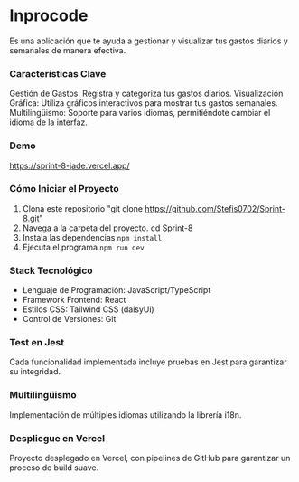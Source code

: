 # Inprocode 
Es una aplicación que te ayuda a gestionar y visualizar tus gastos diarios y semanales de manera efectiva.

### Características Clave
Gestión de Gastos: Registra y categoriza tus gastos diarios.
Visualización Gráfica: Utiliza gráficos interactivos para mostrar tus gastos semanales.
Multilingüismo: Soporte para varios idiomas, permitiéndote cambiar el idioma de la interfaz.

### Demo
https://sprint-8-jade.vercel.app/

### Cómo Iniciar el Proyecto
1. Clona este repositorio 
   "git clone https://github.com/Stefis0702/Sprint-8.git"
2. Navega a la carpeta del proyecto.
  cd Sprint-8
3. Instala las dependencias 
   `npm install`
4. Ejecuta el programa
  `npm run dev`

### Stack Tecnológico
- Lenguaje de Programación: JavaScript/TypeScript
- Framework Frontend: React
- Estilos CSS: Tailwind CSS (daisyUi)
- Control de Versiones: Git

### Test en Jest
Cada funcionalidad implementada incluye pruebas en Jest para garantizar su integridad.

### Multilingüismo
Implementación de múltiples idiomas utilizando la librería i18n.

### Despliegue en Vercel
Proyecto desplegado en Vercel, con pipelines de GitHub para garantizar un proceso de build suave.


